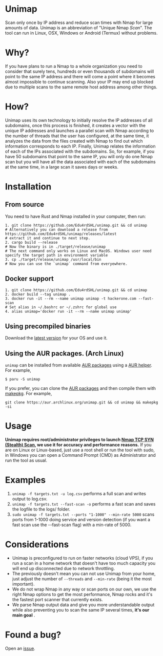 # Unimap
Scan only once by IP address and reduce scan times with Nmap for large amounts of data. Unimap is an abbreviation of "Unique Nmap *Scan*". The tool can run in Linux, OSX, Windows or Android (Termux) without problems.

# Why?
If you have plans to run a Nmap to a whole organization you need to consider that surely tens, hundreds or even thousands of subdomains will point to the same IP address and there will come a point where it becomes almost impossible to continue scanning. Also your IP may end up blocked due to multiple scans to the same remote host address among other things.

# How?
Unimap uses its own technology to initially resolve the IP addresses of all subdomains, once this process is finished, it creates a vector with the unique IP addresses and launches a parallel scan with Nmap according to the number of threads that the user has configured, at the same time, it analyzes the data from the files created with Nmap to find out which information corresponds to each IP. Finally, Unimap relates the information of each of the IPs associated with the subdomains. So, for example, if you have 50 subdomains that point to the same IP, you will only do one Nmap scan but you will have all the data associated with each of the subdomains at the same time, in a large scan it saves days or weeks.

# Installation

## From source

You need to have Rust and Nmap installed in your computer, then run:

```
1. git clone https://github.com/Edu4rdSHL/unimap.git && cd unimap
# Alternatively you can download a release from https://github.com/Edu4rdSHL/unimap/releases/latest
# extract it and continue to next step.
2. cargo build --release
# Now the binary is in ./target/release/unimap
# The next command only works on Linux and MacOS. Windows user need specify the target path in environment variable
3. cp ./target/release/unimap /usr/local/bin
# Now you can use the `unimap` command from everyewhere.
```

## Docker support

```
1. git clone https://github.com/Edu4rdSHL/unimap.git && cd unimap
2. docker build --tag unimap .
3. docker run -it --rm --name unimap unimap -t hackerone.com --fast-scan
# Set alias in ~/.bashrc or ~/.zshrc for global use
4. alias unimap='docker run -it --rm --name unimap unimap'
```

## Using precompiled binaries

Download the [latest version](https://github.com/Edu4rdSHL/unimap/releases/latest) for your OS and use it.

## Using the AUR packages. (Arch Linux)

`unimap` can be installed from available [AUR packages](https://aur.archlinux.org/packages/?O=0&SeB=b&K=unimap&outdated=&SB=n&SO=a&PP=50&do_Search=Go) using a [AUR helper](https://wiki.archlinux.org/index.php/AUR_helpers). For example,

```
$ paru -S unimap
```

If you prefer, you can clone the [AUR packages](https://aur.archlinux.org/packages/?O=0&SeB=b&K=unimap&outdated=&SB=n&SO=a&PP=50&do_Search=Go) and then compile them with [makepkg](https://wiki.archlinux.org/index.php/Makepkg). For example,

```
git clone https://aur.archlinux.org/unimap.git && cd unimap && makepkg -si
```

# Usage

**Unimap requires root/administrator privileges to launch [Nmap TCP SYN (Stealth) Scan](https://nmap.org/book/synscan.html), we use it for accuracy and performance reasons.** If you are on Linux or Linux-based, just use a root shell or run the tool with sudo, in Windows you can open a Command Prompt (CMD) as Administrator and run the tool as usual.

# Examples

1. `unimap -f targets.txt -u log.csv` performs a full scan and writes output to log.csv.
2. `unimap -f targets.txt --fast-scan -o` performs a fast scan and saves the logfile to the logs/ folder.
3. `sudo unimap -f targets.txt --ports "1-1000" --min-rate 5000` scans ports from 1-1000 doing service and version detection (if you want a fast scan use the --fast-scan flag) with a min-rate of 5000.

# Considerations

* Unimap is preconfigured to run on faster networks (cloud VPS), if you run a scan in a home network that doesn't have too much capacity you will end up disconnected due to network throttling.
* The previously doesn't mean you can not use Unimap from your home, just adjust the number of `--threads` and `--min-rate` (being it the most important).
* We do not wrap Nmap in any way or scan ports on our own, we use the right Nmap options to get the most performance, Nmap rocks and it's the fastest port scanner that currently exists.
* We parse Nmap output data and give you more understandable output while also preventing you to scan the same IP several times, **it's our main goal** .

# Found a bug?
Open an [issue](https://github.com/Edu4rdSHL/unimap).
